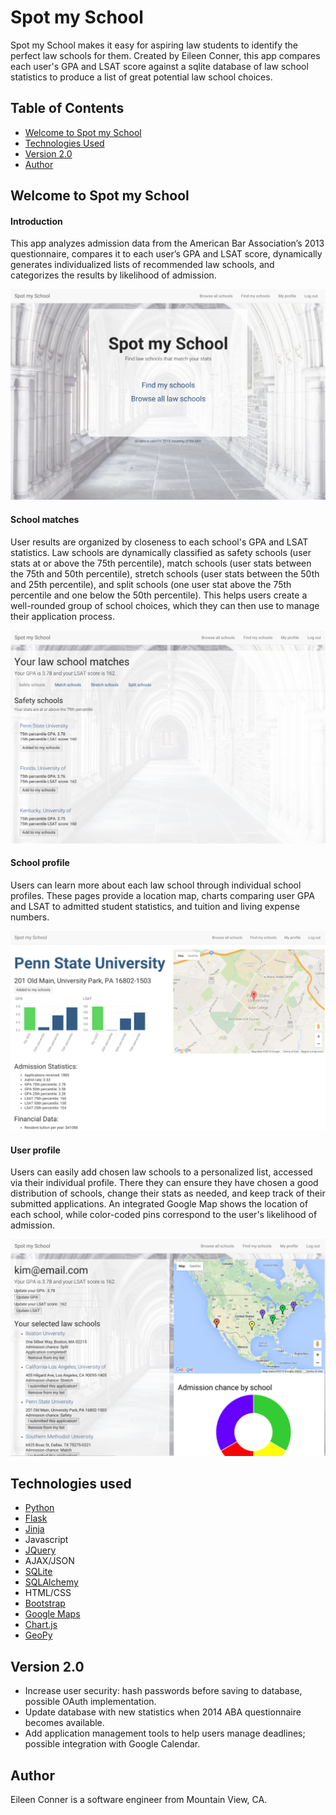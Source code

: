 # Spot my School

Spot my School makes it easy for aspiring law students to identify the perfect law schools for them. Created by Eileen Conner, this app compares each user's GPA and LSAT score against a sqlite database of law school statistics to produce a list of great potential law school choices.

## Table of Contents
* [Welcome to Spot my School](#spotmyschool)
* [Technologies Used](#technologiesused)
* [Version 2.0](#v2)
* [Author](#author)

## <a name="spotmyschool"></a>Welcome to Spot my School

#### Introduction

This app analyzes admission data from the American Bar Association’s 2013 questionnaire, compares it to each user’s GPA and LSAT score, dynamically generates individualized lists of recommended law schools, and categorizes the results by likelihood of admission. 

![Spot my School homepage](/static/images/screenshots/spot_my_school_screenshot.png)

#### School matches

User results are organized by closeness to each school's GPA and LSAT statistics. Law schools are dynamically classified as safety schools (user stats at or above the 75th percentile), match schools (user stats between the 75th and 50th percentile), stretch schools (user stats between the 50th and 25th percentile), and split schools (one user stat above the 75th percentile and one below the 50th percentile). This helps users create a well-rounded group of school choices, which they can then use to manage their application process.

![School matches](/static/images/screenshots/match_query_screenshot.png)

#### School profile

Users can learn more about each law school through individual school profiles. These pages provide a location map, charts comparing user GPA and LSAT to admitted student statistics, and tuition and living expense numbers. 

![School profile](/static/images/screenshots/school_profile_screenshot.png)

#### User profile

Users can easily add chosen law schools to a personalized list, accessed via their individual profile. There they can ensure they have chosen a good distribution of schools, change their stats as needed, and keep track of their submitted applications. An integrated Google Map shows the location of each school, while color-coded pins correspond to the user's likelihood of admission.

![User profile](/static/images/screenshots/user_profile_screenshot.png)

## <a name="technologiesused"></a>Technologies used
* [Python](https://www.python.org/)
* [Flask](http://flask.pocoo.org/)
* [Jinja](http://jinja.pocoo.org/docs/dev/)
* Javascript
* [JQuery](https://jquery.com/)
* AJAX/JSON
* [SQLite](https://www.sqlite.org/)
* [SQLAlchemy](http://www.sqlalchemy.org/)
* HTML/CSS
* [Bootstrap](http://getbootstrap.com/2.3.2/)
* [Google Maps](https://developers.google.com/maps/)
* [Chart.js](http://www.chartjs.org/)
* [GeoPy](https://pypi.python.org/pypi/geopy)

## <a name="v2"></a>Version 2.0
* Increase user security: hash passwords before saving to database, possible OAuth implementation.
* Update database with new statistics when 2014 ABA questionnaire becomes available.
* Add application management tools to help users manage deadlines; possible integration with Google Calendar.

## <a name="author"></a>Author

Eileen Conner is a software engineer from Mountain View, CA.